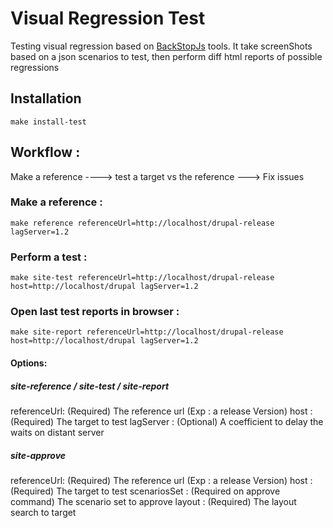 # Visual Regression Test
Testing visual regression based on [BackStopJs](https://github.com/garris/BackstopJS) tools.
It take screenShots based on a json scenarios to test, then perform diff html reports of possible regressions
## Installation 
`make install-test`
## Workflow : 
Make a reference ----> test a target vs the reference ---> Fix issues
### Make a reference : 
`
make reference referenceUrl=http://localhost/drupal-release lagServer=1.2
`
### Perform a test : 
`
make site-test referenceUrl=http://localhost/drupal-release host=http://localhost/drupal lagServer=1.2
`
### Open last test reports in browser : 
`
make site-report referenceUrl=http://localhost/drupal-release host=http://localhost/drupal lagServer=1.2
`
#### Options:
##### site-reference / site-test / site-report
referenceUrl: (Required) The reference url (Exp : a release Version) 
host : (Required) The target to test
lagServer : (Optional) A coefficient to delay the waits on distant server

##### site-approve
referenceUrl: (Required) The reference url (Exp : a release Version) 
host : (Required) The target to test
scenariosSet : (Required on approve command) The scenario set to approve
layout : (Required) The layout search to target  




